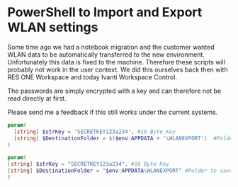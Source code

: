 # PowerShell to Import and Export WLAN settings
Some time ago we had a notebook migration and the customer wanted WLAN data to be automatically transferred to the new environment.
Unfortunately this data is fixed to the machine. Therefore these scripts will probably not work in the user context. We did this ourselves back then with RES ONE Workspace and today Ivanti Workspace Control.

The passwords are simply encrypted with a key and can therefore not be read directly at first.

Please send me a feedback if this still works under the current systems.


```powershell
param(
  [string] $strKey = 'SECRETKEY123a234', #16 Byte Key
  [string] $DestinationFolder = $($env:APPDATA + '\WLANEXPORT')  #Folder to save the encrypted settings
)

````

```powershell
param(
[string] $strKey = "SECRETKEY123a234", #16 Byte Key
[string] $DestinationFolder = "$env:APPDATA\WLANEXPORT" #Folder to save the encrypted settings
)


````